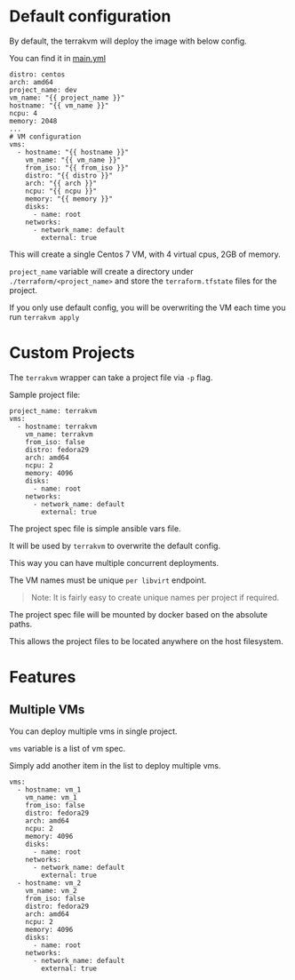 # Default configuration

By default, the terrakvm will deploy the image with below config.

You can find it in [main.yml](./ansible/roles/ansible-role-terrakvm/defaults/main.yml)

```
distro: centos
arch: amd64
project_name: dev
vm_name: "{{ project_name }}"
hostname: "{{ vm_name }}"
ncpu: 4
memory: 2048
...
# VM configuration
vms:
  - hostname: "{{ hostname }}"
    vm_name: "{{ vm_name }}"
    from_iso: "{{ from_iso }}"
    distro: "{{ distro }}"
    arch: "{{ arch }}"
    ncpu: "{{ ncpu }}"
    memory: "{{ memory }}"
    disks:
      - name: root
    networks:
      - network_name: default
        external: true
```

This will create a single Centos 7 VM, with 4 virtual cpus, 2GB of memory.

`project_name` variable will create a directory under `./terraform/<project_name>`
and store the `terraform.tfstate` files for the project.

If you only use default config, you will be overwriting the VM each time you run `terrakvm apply`

# Custom Projects

The `terrakvm` wrapper can take a project file via `-p` flag.

Sample project file:
```
project_name: terrakvm
vms:
  - hostname: terrakvm
    vm_name: terrakvm
    from_iso: false
    distro: fedora29
    arch: amd64
    ncpu: 2
    memory: 4096
    disks:
      - name: root
    networks:
      - network_name: default
        external: true
```

The project spec file is simple ansible vars file. 

It will be used by `terrakvm` to overwrite  the default config. 

This way you can have multiple concurrent deployments. 

The VM names must be unique `per libvirt` endpoint.

> Note: It is fairly easy to create unique names per project if required.

The project spec file will be mounted by docker based on the absolute paths.

This allows the project files to be located anywhere on the host filesystem.

# Features

## Multiple VMs

You can deploy multiple vms in single project.

`vms` variable is a list of vm spec. 

Simply add another item in the list to deploy multiple vms.

```
vms:
  - hostname: vm_1
    vm_name: vm_1
    from_iso: false
    distro: fedora29
    arch: amd64
    ncpu: 2
    memory: 4096
    disks:
      - name: root
    networks:
      - network_name: default
        external: true
  - hostname: vm_2
    vm_name: vm_2
    from_iso: false
    distro: fedora29
    arch: amd64
    ncpu: 2
    memory: 4096
    disks:
      - name: root
    networks:
      - network_name: default
        external: true
```

